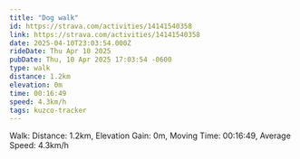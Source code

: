 ```yaml
---
title: "Dog walk"
id: https://strava.com/activities/14141540358
link: https://strava.com/activities/14141540358
date: 2025-04-10T23:03:54.000Z
rideDate: Thu Apr 10 2025
pubDate: Thu, 10 Apr 2025 17:03:54 -0600
type: walk
distance: 1.2km
elevation: 0m
time: 00:16:49
speed: 4.3km/h
tags: kuzco-tracker
---
```

Walk: Distance: 1.2km, Elevation Gain: 0m, Moving Time: 00:16:49, Average Speed: 4.3km/h